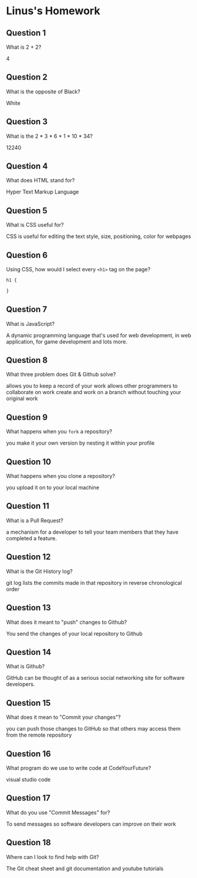 # Linus's Homework

## Question 1

What is 2 + 2?

4

## Question 2

What is the opposite of Black?

White

## Question 3

What is the  2 * 3 * 6 * 1 * 10 * 34?

12240

## Question 4 

What does HTML stand for?

Hyper Text Markup Language 

## Question 5

What is CSS useful for?

CSS is useful for editing the text style, size, positioning, color for webpages

## Question 6

Using CSS, how would I select every `<h1>` tag on the page?

```css
h1 {

}
```

## Question 7

What is JavaScript?

A dynamic programming language that's used for web development, in web application, for game development and lots more.

## Question 8

What three problem does Git & Github solve?

allows you to keep a record of your work
allows other programmers to collaborate on work
create and work on a branch without touching your original work

## Question 9

What happens when you `fork` a repository?

you make it your own version by nesting it within your profile 

## Question 10 

What happens when you clone a repository?

you upload it on to your local machine

## Question 11

What is a Pull Request?

a mechanism for a developer to tell your team members that they have completed a feature.

## Question 12

What is the Git History log?

git log lists the commits made in that repository in reverse chronological order

## Question 13

What does it meant to "push" changes to Github?

You send the changes of your local repository to Github

## Question 14

What is Github?

GitHub can be thought of as a serious social networking site for software developers.

## Question 15

What does it mean to "Commit your changes"?

you can push those changes to GitHub so that others may access them from the remote repository

## Question 16

What program do we use to write code at CodeYourFuture?

visual studio code

## Question 17

What do you use "Commit Messages" for?

To send messages so software developers can improve on their work 

## Question 18

Where can I look to find help with Git?

The Git cheat sheet and git documentation and youtube tutorials
